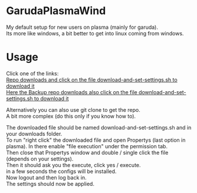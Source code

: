 # GarudaPlasmaWind

My default setup for new users on plasma (mainly for garuda).  
Its more like windows, a bit better to get into linux coming from windows.


# Usage
Click one of the links:  
[Repo downloads and click on the file download-and-set-settings.sh to download it](https://codeberg.org/marvin1099/GarudaPlasmaWind/releases)  
[Here the Backup repo downloads also click on the file download-and-set-settings.sh to download it](https://codeberg.org/marvin1099/GarudaPlasmaWind/releases)  

Alternatively you can also use git clone to get the repo.  
A bit more complex (do this only if you know how to).

The downloaded file should be named download-and-set-settings.sh and in your downloads folder.  
To run "right click" the downloaded file and open Propertys (last option in plasma). 
In there enable "file execution" under the permission tab.   
Then close that Propertys window and double / single click the file (depends on your settings).  
Then it should ask you the execute, click yes / execute.  
in a few seconds the configs will be installed.  
Now logout and then log back in.  
The settings should now be applied.
